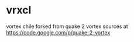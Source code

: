vrxcl
=====

vortex chile forked from quake 2 vortex sources at https://code.google.com/p/quake-2-vortex
